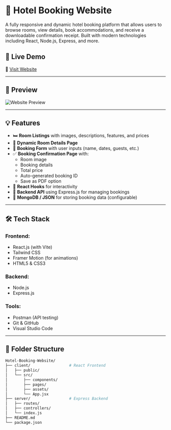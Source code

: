 # 🏨 Hotel Booking Website

A fully responsive and dynamic hotel booking platform that allows users to browse rooms, view details, book accommodations, and receive a downloadable confirmation receipt. Built with modern technologies including React, Node.js, Express, and more.

## 🚀 Live Demo
🔗 [Visit Website](https://your-live-site-link.com)

---

## 📸 Preview

![Website Preview](./Assets/banner.webp)

---

## 💡 Features

- 🛏️ **Room Listings** with images, descriptions, features, and prices
- 📄 **Dynamic Room Details Page**
- 🧾 **Booking Form** with user inputs (name, dates, guests, etc.)
- ✅ **Booking Confirmation Page** with:
  - Room image
  - Booking details
  - Total price
  - Auto-generated booking ID
  - Save as PDF option
- 🧠 **React Hooks** for interactivity
- 🧮 **Backend API** using Express.js for managing bookings
- 💾 **MongoDB / JSON** for storing booking data (configurable)

---

## 🛠️ Tech Stack

### Frontend:
- React.js (with Vite)
- Tailwind CSS
- Framer Motion (for animations)
- HTML5 & CSS3

### Backend:
- Node.js
- Express.js

### Tools:
- Postman (API testing)
- Git & GitHub
- Visual Studio Code

---

## 📂 Folder Structure

```bash
Hotel-Booking-Website/
├── client/                 # React Frontend
│   ├── public/
│   └── src/
│       ├── components/
│       ├── pages/
│       ├── assets/
│       └── App.jsx
├── server/                 # Express Backend
│   ├── routes/
│   ├── controllers/
│   └── index.js
├── README.md
└── package.json
